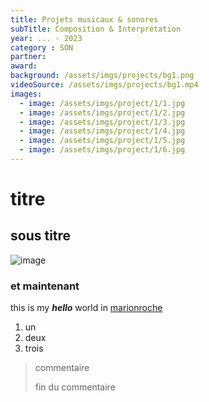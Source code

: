 ```yaml
---
title: Projets musicaux & sonores
subTitle: Composition & Interprétation
year: ... - 2023
category : SON
partner: 
award:
background: /assets/imgs/projects/bg1.png
videoSource: /assets/imgs/projects/bg1.mp4
images:
  - image: /assets/imgs/project/1/1.jpg
  - image: /assets/imgs/project/1/2.jpg
  - image: /assets/imgs/project/1/3.jpg
  - image: /assets/imgs/project/1/4.jpg
  - image: /assets/imgs/project/1/5.jpg
  - image: /assets/imgs/project/1/6.jpg
---
```

# titre
## sous titre
![image](/assets/imgs/b1.jpg)
### et maintenant
this is my ***hello*** world in [marionroche](marionroche.com)
1. un
2. deux
3. trois
> commentaire
>
> fin du commentaire